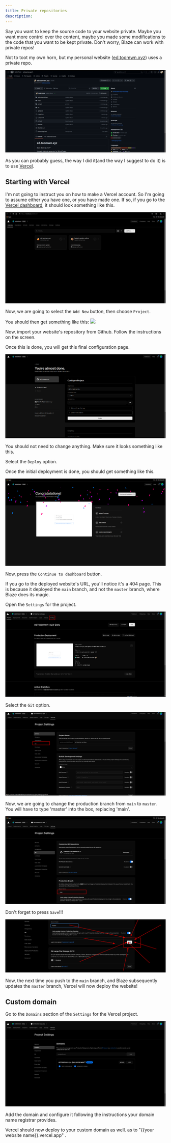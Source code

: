 ```yaml
---
title: Private repositories
description:
---
```

Say you want to keep the source code to your website private. Maybe you want more control over the content, maybe you made some modifications to the code that you want to be kept private. Don't worry, Blaze can work with private repos!

Not to toot my own horn, but my personal website ([ed.toomwn.xyz](https://ed.toomwn.xyz/)) uses a private repo.

![](../assets/ed.toomwn.xyz%20repo.png)

As you can probably guess, the way I did it(and the way I suggest to do it) is to use [Vercel](https://vercel.com/).

## Starting with Vercel

I'm not going to instruct you on how to make a Vercel account. So I'm going to assume either you have one, or you have made one. If so, if you go to the [Vercel dashboard](https://vercel.com/dashboard), it should look something like this.

![](../assets/verceldashboard.png)

Now, we are going to select the `Add New` button, then choose `Project`.

You should then get something like this:
![](../assets/importrepo?.png)

Now, import your website's repository from Github. Follow the instructions on the screen.

Once this is done, you will get this final configuration page.

![](../assets/vercelconfig.png)

You should not need to change anything. Make sure it looks something like this.

Select the `Deploy` option.

Once the initial deployment is done, you should get something like this. 

![](../assets/firstdeployfinished.png)

Now, press the `Continue to dashboard` button.

If you go to the deployed website's URL, you'll notice it's a 404 page. This is because it deployed the `main` branch, and not the `master` branch, where Blaze does its magic.

Open the `Settings` for the project.

![](../assets/settings.png)

Select the `Git` option.

![](../assets/gittingvercel.png)

Now, we are going to change the production branch from `main` to `master`. You will have to type 'master' into the box, replacing 'main'.

![](../assets/maintomaster.png)

Don't forget to press `Save`!!!

![](../assets/saveguys.png)

Now, the next time you push to the `main` branch, and Blaze subsequently updates the `master` branch, Vercel will now deploy the website!

## Custom domain

Go to the `Domains` section of the `Settings` for the Vercel project.

![](../assets/domainsvercel.png)

Add the domain and configure it following the instructions your domain name registrar provides. 

Vercel should now deploy to your custom domain as well. as to "{{your website name}}.vercel.app" .
